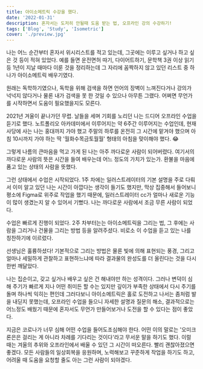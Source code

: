 ```yaml
---
title: 아이소메트릭 수강을 했다.
date: '2022-01-31'
description: 혼자서는 도저히 안될때 도움 받는 법, 오프라인 강의 수강하기!
tags: ['Blog', 'Study', 'Isometric']
cover: './preview.jpg'
---
```


나는 어느 순간부터 혼자서 위시리스트를 적고 있는데, 그곳에는 이루고 싶거나 하고 싶은 것 등이 적혀 있었다. 예를 들면 운전면허 따기, 다이어트하기, 문학책 3권 이상 읽기 등 1년이 지날 때마다 이룬 것을 정리하는데 그 자리에 꼼짝하지 않고 있던 리스트 중 하나가 아이소메트릭 배우기였다.

원래는 독학하기였으나, 독학을 위해 검색을 하면 언어의 장벽이 느껴진다거나 강의가 넉넉지 않다거나 물론 내가 검색을 못 한 것일 수 있으나 아무튼 그랬다. 어쩌면 무언가를 시작하면서 도움이 필요했을지도 모른다.

2021년 겨울이 끝나가던 무렵. 날들을 세며 기회를 노리던 나는 드디어 오프라인 수업을 듣기로 했다.
노트폴리오 아카데미에서 이루어지는 약 6주간 이루어지는 수업인데, 현재 사당에 사는 나는 홍대까지 가야 했고 주말의 하루를 온전히 그 시간에 맡겨야 했으며 아침 10시까지 가야 하는 딱 '월화수목금토월월' 형태의 아침을 맞이해야 했다. 😂

그렇게 나름의 큰마음을 먹고 가게 된 나는 아주 까다로운 사람이 되어버렸다. 
여기서의 까다로운 사람의 뜻은 시간을 들여 배우는데 어느 정도의 가치가 있는가. 환불을 마음에 품고 있는 상태의 사람을 뜻했다.

그런 상태에서 수업은 시작되었다.
1주 차에는 일러스트레이터의 기본 설명을 주로 다뤄서 이미 알고 있던 나는 시간이 아깝다는 생각이 들기도 했지만, 막상 집중해서 들어보니 평소에 Figma로 위주로 작업을 했기 때문에, 일러스트레이터 cc가 얼마나 새로운 기능이 많이 생겼는지 알 수 있어서 기뻤다. 나는 까다로운 사람에서 조금 무른 사람이 되었다.

수업은 빠르게 진행이 되었다. 2주 차부터는는 아이소메트릭을 그리는 법, 그 후에는 사람을 그리거나 건물을 그리는 방법 등을 알려주셨다. 비로소 이 수업을 듣고 있는 나를 칭찬하기에 이르렀다.

선생님은 훌륭하셨다! 기본적으로 그리는 방법은 물론 빛에 의해 표현되는 풍경, 그리고 얼마나 세밀하게 관찰하고 표현하느냐에 따라 결과물의 완성도를 더 올린다는 것을 다시 한번 깨달았다.

나는 집순이고, 갖고 싶거나 배우고 싶은 건 해내야만 하는 성격이다. 그러나 변덕이 심해 주기가 빠르게 지나 어떤 취미든 할 수는 있지만 깊이가 부족한 상태에서 다시 주기를 돌며 하나씩 익히는 편인데 그러다보니 아이소메트릭은 홀로 도전하고 나서는 좀처럼 발을 내딛지 못했는데, 오프라인 수업을 들으니 자세한 설명과 질문의 해소, 결과적으로는 어느정도 배웠기 때문에 혼자서도 무언가 만들어보거나 도전을 할 수 있다는 점이 좋았다.

지금은 코로나가 너무 심해 어떤 수업을 들어도조심해야 한다. 어떤 이의 말로는 '오미크론은은 걸리는 게 아니라 차례를 기다리는 것이다'라고 무서운 말을 하기도 했다. 이럴 때는 겨울의 추위와 오프라인에서 배울 수 있던 그 시간이 떠오른다. 빨리 괜찮아졌으면 좋겠다. 모든 사람들의 일상회복을 응원하며, 노력해보고 꾸준하게 작업을 하기도 하고, 어려울 때 도움을 요청할 줄도 아는 그런 사람이 되야겠다.
